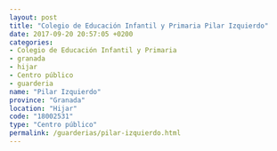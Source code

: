 ```yaml
---
layout: post
title: "Colegio de Educación Infantil y Primaria Pilar Izquierdo"
date: 2017-09-20 20:57:05 +0200
categories:
- Colegio de Educación Infantil y Primaria
- granada
- hijar
- Centro público
- guarderia
name: "Pilar Izquierdo"
province: "Granada"
location: "Hijar"
code: "18002531"
type: "Centro público"
permalink: /guarderias/pilar-izquierdo.html
---
```

